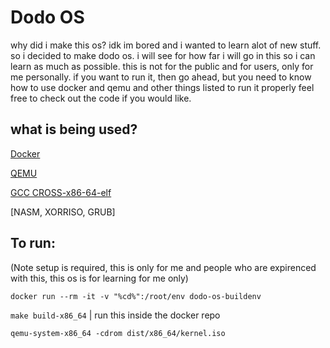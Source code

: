 # Dodo OS

why did i make this os?
idk im bored and i wanted to learn alot of new stuff.
so i decided to make dodo os.
i will see for how far i will go in this so i can learn as much as possible.
this is not for the public and for users, only for me personally.
if you want to run it, then go ahead, but you need to know how to use docker and qemu and other things listed to run it properly
feel free to check out the code if you would like.

## what is being used?

[Docker](https://www.docker.com/)

[QEMU](https://www.qemu.org/)

[GCC CROSS-x86-64-elf](https://hub.docker.com/r/randomdude/gcc-cross-x86_64-elf)

[NASM, XORRISO, GRUB]

## To run:

(Note setup is required, this is only for me and people who are expirenced with this, this os is for learning for me only)

`docker run --rm -it -v "%cd%":/root/env dodo-os-buildenv`

`make build-x86_64` | run this inside the docker repo

`qemu-system-x86_64 -cdrom dist/x86_64/kernel.iso`

